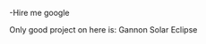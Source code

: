 -Hire me google

Only good project on here is:
Gannon Solar Eclipse


<!---
rallenalle68/rallenalle68 is a ✨ special ✨ repository because its `README.md` (this file) appears on your GitHub profile.
You can click the Preview link to take a look at your changes.
--->
